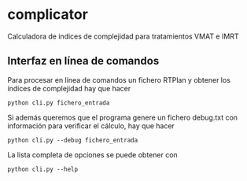 # complicator
Calculadora de indices de complejidad para tratamientos VMAT e IMRT

## Interfaz en línea de comandos
Para procesar en línea de comandos un fichero RTPlan y obtener los índices de complejidad
hay que hacer

```
python cli.py fichero_entrada
```

Si además queremos que el programa genere un fichero debug.txt con información para verificar 
el cálculo, hay que hacer

```
python cli.py --debug fichero_entrada
```

La lista completa de opciones se puede obtener con

```
python cli.py --help
```
